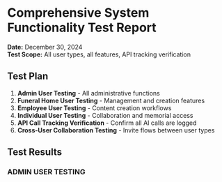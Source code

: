 # Comprehensive System Functionality Test Report
**Date:** December 30, 2024  
**Test Scope:** All user types, all features, API tracking verification

## Test Plan
1. **Admin User Testing** - All administrative functions
2. **Funeral Home User Testing** - Management and creation features  
3. **Employee User Testing** - Content creation workflows
4. **Individual User Testing** - Collaboration and memorial access
5. **API Call Tracking Verification** - Confirm all AI calls are logged
6. **Cross-User Collaboration Testing** - Invite flows between user types

## Test Results

### ADMIN USER TESTING